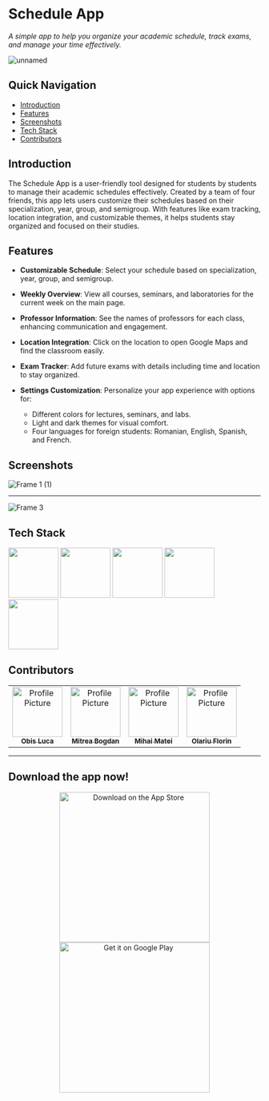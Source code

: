 # Schedule App
_A simple app to help you organize your academic schedule, track exams, and manage your time effectively._

![unnamed](https://github.com/user-attachments/assets/2561eacc-273d-4958-b08b-6ec82a1b64bf)


## Quick Navigation
- [Introduction](#introduction)
- [Features](#features)
- [Screenshots](#screenshots)
- [Tech Stack](#techstack)
- [Contributors](#contributing)

## Introduction

The Schedule App is a user-friendly tool designed for students by students to manage their academic schedules effectively. Created by a team of four friends, this app lets users customize their schedules based on their specialization, year, group, and semigroup. With features like exam tracking, location integration, and customizable themes, it helps students stay organized and focused on their studies.

## Features

- **Customizable Schedule**: Select your schedule based on specialization, year, group, and semigroup.
  
- **Weekly Overview**: View all courses, seminars, and laboratories for the current week on the main page.

- **Professor Information**: See the names of professors for each class, enhancing communication and engagement.

- **Location Integration**: Click on the location to open Google Maps and find the classroom easily.

- **Exam Tracker**: Add future exams with details including time and location to stay organized.

- **Settings Customization**: Personalize your app experience with options for:
  - Different colors for lectures, seminars, and labs.
  - Light and dark themes for visual comfort.
  - Four languages for foreign students: Romanian, English, Spanish, and French.


## Screenshots

![Frame 1 (1)](https://github.com/user-attachments/assets/9f79b859-1213-4ca2-b1e8-0528ddb8a47a)
_____________________________________________________________________________________________________________________________________________________________________________________________________________________
![Frame 3](https://github.com/user-attachments/assets/0a6142f6-5ccf-48dc-9afb-e5b1aece60a1)

## Tech Stack

<p float="left">
  <img src="https://user-images.githubusercontent.com/25181517/183897015-94a058a6-b86e-4e42-a37f-bf92061753e5.png" width="100" />
  <img src="https://user-images.githubusercontent.com/25181517/117201470-f6d56780-adec-11eb-8f7c-e70e376cfd07.png" width="100" /> 
  <img src="https://user-images.githubusercontent.com/25181517/183896128-ec99105a-ec1a-4d85-b08b-1aa1620b2046.png" width="100" />
  <img src="https://user-images.githubusercontent.com/25181517/117207330-263ba280-adf4-11eb-9b97-0ac5b40bc3be.png" width="100" />
  <img src="https://github.com/user-attachments/assets/85892511-7d88-4411-8d8e-65dd552c243f" width="100" />
</p>

## Contributors

<table>
  <tr>
    <td align="center">
      <a href="https://github.com/Obis-Luca">
        <img src="https://github.com/Obis-Luca.png" width="100px;" alt="Profile Picture"/><br />
        <sub><b>Obis Luca</b></sub>
      </a>
      <br />
    </td>
    <td align="center">
      <a href="https://github.com/BogdanMitrea">
        <img src="https://github.com/BogdanMitrea.png" width="100px;" alt="Profile Picture"/><br />
        <sub><b>Mitrea Bogdan</b></sub>
      </a>
      <br />
    </td>
    <td align="center">
      <a href="https://github.com/matei2804">
        <img src="https://github.com/matei2804.png" width="100px;" alt="Profile Picture"/><br />
        <sub><b>Mihai Matei</b></sub>
      </a>
      <br />
    </td>
    <td align="center">
      <a href="https://github.com/Florin1616">
        <img src="https://github.com/Florin1616.png" width="100px;" alt="Profile Picture"/><br />
        <sub><b>Olariu Florin</b></sub>
      </a>
      <br />
    </td>
  </tr>
</table>



_____________________________________________________________________________________________________________________________________________________________________________________________________________________
## Download the app now!

<p align="center">
  <a href="https://apps.apple.com/your-app-link">
    <img src="https://github.com/user-attachments/assets/0053f7e7-f36b-4813-bf76-024cbb4cbed1" width="300" alt="Download on the App Store">
  </a>
  <a href="https://play.google.com/store/apps/details?id=com.ubb.schedule">
    <img src="https://github.com/user-attachments/assets/71922aac-6d34-433d-a747-75d2e23f0722" width="300" alt="Get it on Google Play">
  </a>
</p>

